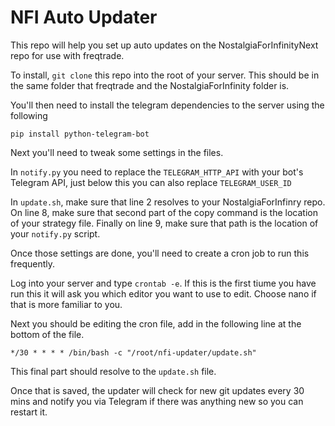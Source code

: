 # NFI Auto Updater

This repo will help you set up auto updates on the NostalgiaForInfinityNext repo for use with freqtrade.

To install, `git clone` this repo into the root of your server. This should be in the same folder that freqtrade and the NostalgiaForInfinity folder is.

You'll then need to install the telegram dependencies to the server using the following

```
pip install python-telegram-bot
```

Next you'll need to tweak some settings in the files.

In `notify.py` you need to replace the `TELEGRAM_HTTP_API` with your bot's Telegram API, just below this you can also replace `TELEGRAM_USER_ID`

In `update.sh`, make sure that line 2 resolves to your NostalgiaForInfinry repo. On line 8, make sure that second part of the copy command is the location of your strategy file. Finally on line 9, make sure that path is the location of your `notify.py` script.

Once those settings are done, you'll need to create a cron job to run this frequently.

Log into your server and type `crontab -e`. If this is the first tiume you have run this it will ask you which editor you want to use to edit. Choose nano if that is more familiar to you.

Next you should be editing the cron file, add in the following line at the bottom of the file.
```
*/30 * * * * /bin/bash -c "/root/nfi-updater/update.sh"
```
This final part should resolve to the `update.sh` file. 

Once that is saved, the updater will check for new git updates every 30 mins and notify you via Telegram if there was anything new so you can restart it.